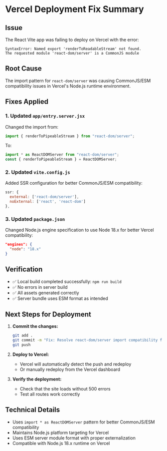 # Vercel Deployment Fix Summary

## Issue
The React Vite app was failing to deploy on Vercel with the error:
```
SyntaxError: Named export 'renderToReadableStream' not found. 
The requested module 'react-dom/server' is a CommonJS module
```

## Root Cause
The import pattern for `react-dom/server` was causing CommonJS/ESM compatibility issues in Vercel's Node.js runtime environment.

## Fixes Applied

### 1. Updated `app/entry.server.jsx`
Changed the import from:
```javascript
import { renderToPipeableStream } from "react-dom/server";
```
To:
```javascript
import * as ReactDOMServer from "react-dom/server";
const { renderToPipeableStream } = ReactDOMServer;
```

### 2. Updated `vite.config.js`
Added SSR configuration for better CommonJS/ESM compatibility:
```javascript
ssr: {
  external: ['react-dom/server'],
  noExternal: ['react', 'react-dom']
},
```

### 3. Updated `package.json`
Changed Node.js engine specification to use Node 18.x for better Vercel compatibility:
```json
"engines": {
  "node": "18.x"
}
```

## Verification
- ✅ Local build completed successfully: `npm run build`
- ✅ No errors in server build
- ✅ All assets generated correctly
- ✅ Server bundle uses ESM format as intended

## Next Steps for Deployment
1. **Commit the changes:**
   ```bash
   git add .
   git commit -m "Fix: Resolve react-dom/server import compatibility for Vercel deployment"
   git push
   ```

2. **Deploy to Vercel:**
   - Vercel will automatically detect the push and redeploy
   - Or manually redeploy from the Vercel dashboard

3. **Verify the deployment:**
   - Check that the site loads without 500 errors
   - Test all routes work correctly

## Technical Details
- Uses `import * as ReactDOMServer` pattern for better CommonJS/ESM compatibility
- Maintains Node.js platform targeting for Vercel
- Uses ESM server module format with proper externalization
- Compatible with Node.js 18.x runtime on Vercel